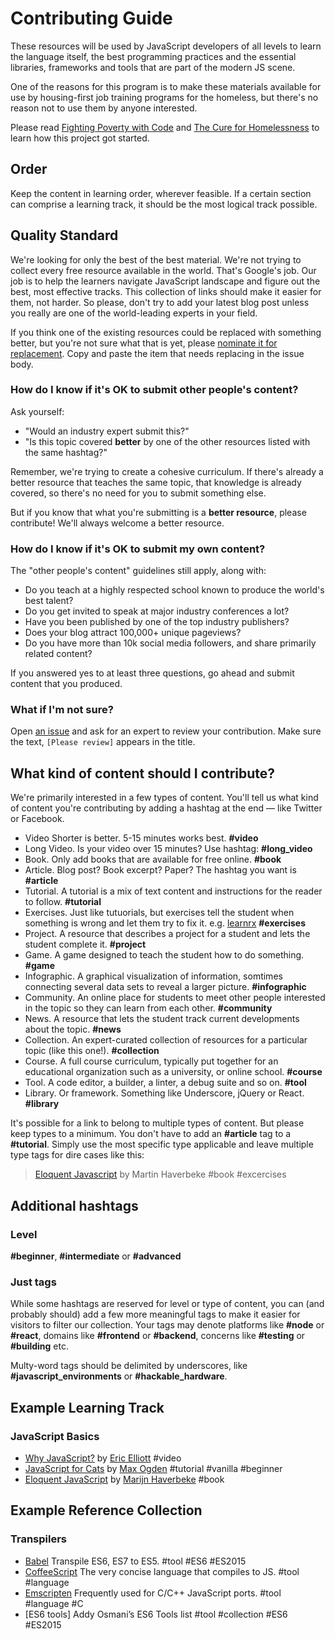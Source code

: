 # Contributing Guide

These resources will be used by JavaScript developers of all levels to learn the language itself, the best programming practices and the essential libraries, frameworks and tools that are part of the modern JS scene.

One of the reasons for this program is to make these materials available for use by housing-first job training programs for the homeless, but there's no reason not to use them by anyone interested.

Please read [Fighting Poverty with Code](https://medium.com/javascript-scene/fighting-poverty-with-code-d1ed3ebd982d) and [The Cure for Homelessness](https://medium.com/end-homelessness/the-cure-for-homelessness-83ef0d621c71) to learn how this project got started.


## Order

Keep the content in learning order, wherever feasible. If a certain section can comprise a learning track, it should be the most logical track possible.


## Quality Standard

We're looking for only the best of the best material. We're not trying to collect every free resource available in the world. That's Google's job. Our job is to help the learners navigate JavaScript landscape and figure out the best, most effective tracks. This collection of links should make it easier for them, not harder. So please, don't try to add your latest blog post unless you really are one of the world-leading experts in your field.

If you think one of the existing resources could be replaced with something better, but you're not sure what that is yet, please [nominate it for replacement](https://github.com/ericelliott/essential-javascript-links/issues/new?title=[Replace?]). Copy and paste the item that needs replacing in the issue body.


### How do I know if it's OK to submit other people's content?

Ask yourself:

* "Would an industry expert submit this?"
* "Is this topic covered **better** by one of the other resources listed with the same hashtag?"

Remember, we're trying to create a cohesive curriculum. If there's already a better resource that teaches the same topic, that knowledge is already covered, so there's no need for you to submit something else.

But if you know that what you're submitting is a **better resource**, please contribute! We'll always welcome a better resource.


### How do I know if it's OK to submit my own content?

The "other people's content" guidelines still apply, along with:

* Do you teach at a highly respected school known to produce the world's best talent?
* Do you get invited to speak at major industry conferences a lot?
* Have you been published by one of the top industry publishers?
* Does your blog attract 100,000+ unique pageviews?
* Do you have more than 10k social media followers, and share primarily related content?

If you answered yes to at least three questions, go ahead and submit content that you produced.


### What if I'm not sure?

Open [an issue](https://github.com/ericelliott/essential-javascript-links/issues/new?title=[Please%20review]) and ask for an expert to review your contribution. Make sure the text, `[Please review]` appears in the title.


## What kind of content should I contribute?

We're primarily interested in a few types of content. You'll tell us what kind of content you're contributing by adding a hashtag at the end — like Twitter or Facebook.

* Video Shorter is better. 5-15 minutes works best. **#video**
* Long Video. Is your video over 15 minutes? Use hashtag: **#long_video**
* Book. Only add books that are available for free online. **#book**
* Article. Blog post? Book excerpt? Paper? The hashtag you want is **#article**
* Tutorial. A tutorial is a mix of text content and instructions for the reader to follow. **#tutorial**
* Exercises. Just like tutuorials, but exercises tell the student when something is wrong and let them try to fix it. e.g. [learnrx](http://jhusain.github.io/learnrx/) **#exercises**
* Project. A resource that describes a project for a student and lets the student complete it. **#project**
* Game. A game designed to teach the student how to do something. **#game**
* Infographic. A graphical visualization of information, somtimes connecting several data sets to reveal a larger picture. **#infographic**
* Community. An online place for students to meet other people interested in the topic so they can learn from each other. **#community**
* News. A resource that lets the student track current developments about the topic. **#news**
* Collection. An expert-curated collection of resources for a particular topic (like this one!). **#collection**
* Course. A full course curriculum, typically put together for an educational organization such as a university, or online school. **#course**
* Tool. A code editor, a builder, a linter, a debug suite and so on. **#tool**
* Library. Or framework. Something like Underscore, jQuery or React. **#library**

It's possible for a link to belong to multiple types of content. But please keep types to a minimum. You don't have to add an **#article** tag to a **#tutorial**. Simply use the most specific type applicable and leave multiple type tags for dire cases like this:

> [Eloquent Javascript](http://eloquentjavascript.net/index.html) by Martin Haverbeke #book #excercises

## Additional hashtags

### Level
**#beginner**, **#intermediate** or **#advanced**

### Just tags
While some hashtags are reserved for level or type of content, you can (and probably should) add a few more meaningful tags to make it easier for visitors to filter our collection. Your tags may denote platforms like **#node** or **#react**, domains like **#frontend** or **#backend**, concerns like **#testing** or **#building** etc.

Multy-word tags should be delimited by underscores, like **#javascript_environments** or **#hackable_hardware**.

## Example Learning Track

### JavaScript Basics

* [Why JavaScript?](https://vimeo.com/101269995) by [Eric Elliott](https://twitter.com/_ericelliott) #video
* [JavaScript for Cats](https://medium.com/javascript-scene/learn-javascript-b631a4af11f2) by [Max Ogden](http://jsforcats.com/) #tutorial #vanilla #beginner
* [Eloquent JavaScript](http://eloquentjavascript.net/) by [Marijn Haverbeke](marijnjh) #book

## Example Reference Collection

### Transpilers

* [Babel](https://github.com/babel/babel) Transpile ES6, ES7 to ES5. #tool #ES6 #ES2015
* [CoffeeScript](http://coffeescript.org/) The very concise language that compiles to JS. #tool #language
* [Emscripten](http://kripken.github.io/emscripten-site/) Frequently used for C/C++ JavaScript ports. #tool #language #C
* [ES6 tools] Addy Osmani’s ES6 Tools list #tool #collection #ES6 #ES2015
